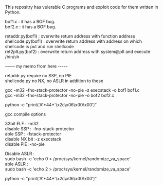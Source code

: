 This repositry has vulerable C programs and exploit code for them written in Python.   
  
bof1.c : it has a BOF bug.  
bof2.c : it has a BOF bug.  
  
retaddr.py(bof1) : overwrite return address with function address  
shellcode.py(bof1) : overwrite return address with address on which shellcode is put and run shellcode  
ret2plt.py(bof2) : overwrite return address with system@plt and execute /bin/sh  
  


----- my memo from here -----

retaddr.py require no SSP, no PIE  
shellcode.py no NX, no ASLR in addition to these  
  
gcc -m32 -fno-stack-protector -no-pie -z execstack -o bof1 bof1.c  
gcc -m32 -fno-stack-protector -no-pie -o bof2 bof2.c  
  
python -c "print('A'*44+'\x2c\x06\x00\x00')"  
  
  
gcc compile options  

32bit ELF : -m32  
disable SSP : -fno-stack-protector  
able SSP : -fstack-protector  
disable NX bit :-z execstack  
disable PIE :-no-pie  
  
Disable ASLR :  
sudo bash -c 'echo 0 > /proc/sys/kernel/randomize_va_space'  
able ASLR :  
sudo bash -c 'echo 2 > /proc/sys/kernel/randomize_va_space'  
  
python -c "print('A'*44+'\x2c\x06\x00\x00')"  

